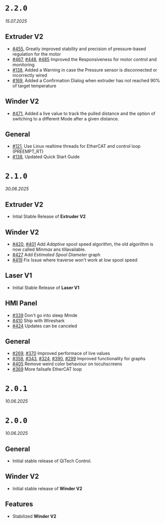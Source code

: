 # `2.2.0`

_15.07.2025_

## Extruder V2

- [#455](https://github.com/qitechgmbh/control/pull/458), Greatly improved stability and precision of pressure-based regulation for the motor
- [#467](https://github.com/qitechgmbh/control/pull/468), [#448](https://github.com/qitechgmbh/control/pull/449), [#485](https://github.com/qitechgmbh/control/pull/486) Improved the Responsiveness for motor control and monitoring
- [#138](https://github.com/qitechgmbh/control/pull/495), Added a Warning in case the Pressure sensor is disconnected or incorrectly wired
- [#169](https://github.com/qitechgmbh/control/pull/492), Added a Confirmation Dialog when extruder has not reached 90% of target temperature

## Winder V2
- [#471](https://github.com/qitechgmbh/control/pull/480), Added a live value to track the pulled distance and the option of switching to a different Mode after a given distance.

## General

- [#121](https://github.com/qitechgmbh/control/pull/121), Use Linux realtime threads for EtherCAT and control loop (PREEMPT_RT)
- [#138](https://github.com/qitechgmbh/control/pull/495), Updated Quick Start Guide

# `2.1.0`

_30.06.2025_

## Extruder V2

- Intial Stable Release of **Extruder V2**

## Winder V2

- [#420](https://github.com/qitechgmbh/control/pull/429), [#401](https://github.com/qitechgmbh/control/pull/401) Add _Adaptive_ spool speed algorithm, the old algorithm is now called _Minmax_ ans tillavailable.
- [#427](https://github.com/qitechgmbh/control/pull/427) Add _Estimated Spool Diameter_ graph
- [#419](https://github.com/qitechgmbh/control/pull/419) Fix Issue where traverse won't work at low spool speed

## Laser V1

- Initial Stable Release of **Laser V1**

## HMI Panel

- [#339](https://github.com/qitechgmbh/control/pull/338) Don't go into sleep Mmde
- [#410](https://github.com/qitechgmbh/control/pull/410) Ship with Wireshark
- [#424](https://github.com/qitechgmbh/control/pull/424) Updates can be canceled

## General

- [#269](https://github.com/qitechgmbh/control/pull/269), [#370](https://github.com/qitechgmbh/control/pull/370) Improved performace of live values
- [#358](https://github.com/qitechgmbh/control/pull/358), [#343](https://github.com/qitechgmbh/control/pull/343), [#324](https://github.com/qitechgmbh/control/pull/324), [#390](https://github.com/qitechgmbh/control/pull/390), [#299](https://github.com/qitechgmbh/control/pull/299) Improved functionality for graphs
- [#405](https://github.com/qitechgmbh/control/pull/405) Remove weird color behaviour on tocuhscreens
- [#369](https://github.com/qitechgmbh/control/pull/369) More failsafe EtherCAT loop

# `2.0.1`

_10.06.2025_

# `2.0.0`

_10.06.2025_

## General

- Initial stable release of QiTech Control.

## Winder V2

- Initial stable release of **Winder V2**

## Features

- Stabilized **Winder V2**
